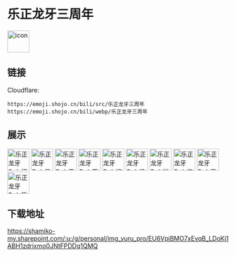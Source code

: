 # 乐正龙牙三周年
<img src="https://emoji.shojo.cn/bili/src/乐正龙牙三周年/icon.png" width="50" height="50" alt="icon">

## 链接
Cloudflare:
```
https://emoji.shojo.cn/bili/src/乐正龙牙三周年
https://emoji.shojo.cn/bili/webp/乐正龙牙三周年
```
## 展示
<img src="https://emoji.shojo.cn/bili/src/乐正龙牙三周年/乐正龙牙3rd-打鼓.png" width="50" height="50" alt="乐正龙牙3rd-打鼓">
<img src="https://emoji.shojo.cn/bili/src/乐正龙牙三周年/乐正龙牙3rd-呆住.png" width="50" height="50" alt="乐正龙牙3rd-呆住">
<img src="https://emoji.shojo.cn/bili/src/乐正龙牙三周年/乐正龙牙3rd-恶魔.png" width="50" height="50" alt="乐正龙牙3rd-恶魔">
<img src="https://emoji.shojo.cn/bili/src/乐正龙牙三周年/乐正龙牙3rd-天使.png" width="50" height="50" alt="乐正龙牙3rd-天使">
<img src="https://emoji.shojo.cn/bili/src/乐正龙牙三周年/乐正龙牙3rd-记仇.png" width="50" height="50" alt="乐正龙牙3rd-记仇">
<img src="https://emoji.shojo.cn/bili/src/乐正龙牙三周年/乐正龙牙3rd-没问题.png" width="50" height="50" alt="乐正龙牙3rd-没问题">
<img src="https://emoji.shojo.cn/bili/src/乐正龙牙三周年/乐正龙牙3rd-送花.png" width="50" height="50" alt="乐正龙牙3rd-送花">
<img src="https://emoji.shojo.cn/bili/src/乐正龙牙三周年/乐正龙牙3rd-修仙.png" width="50" height="50" alt="乐正龙牙3rd-修仙">
<img src="https://emoji.shojo.cn/bili/src/乐正龙牙三周年/乐正龙牙3rd-已阅.png" width="50" height="50" alt="乐正龙牙3rd-已阅">
<img src="https://emoji.shojo.cn/bili/src/乐正龙牙三周年/乐正龙牙3rd-将军.png" width="50" height="50" alt="乐正龙牙3rd-将军">

## 下载地址

https://shamiko-my.sharepoint.com/:u:/g/personal/img_yuru_pro/EU6VpiBMO7xEvqB_LDoKj1ABH1zdrixmo0JNtFPDDq1QMQ
